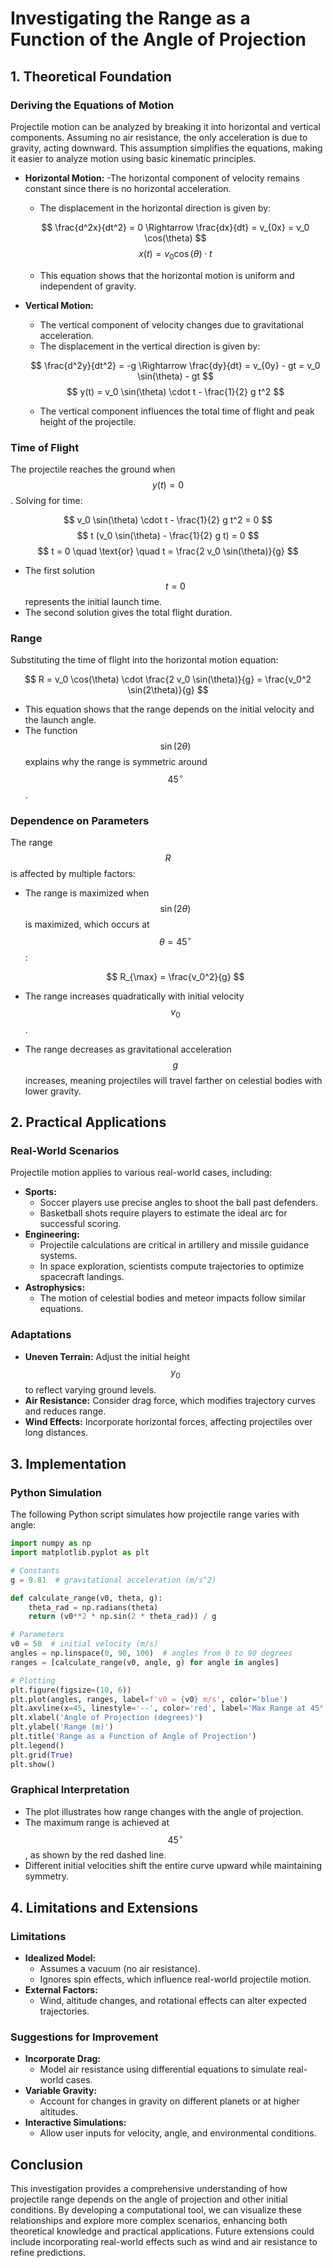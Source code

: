 # Investigating the Range as a Function of the Angle of Projection

## 1. Theoretical Foundation

### Deriving the Equations of Motion
Projectile motion can be analyzed by breaking it into horizontal and vertical components. Assuming no air resistance, the only acceleration is due to gravity, acting downward. This assumption simplifies the equations, making it easier to analyze motion using basic kinematic principles.

- **Horizontal Motion:**
  -The horizontal component of velocity remains constant since there is no horizontal acceleration.
  - The displacement in the horizontal direction is given by:
  
  $$
  \frac{d^2x}{dt^2} = 0 \Rightarrow \frac{dx}{dt} = v_{0x} = v_0 \cos(\theta)
  $$
  $$
  x(t) = v_0 \cos(\theta) \cdot t
  $$
  
  - This equation shows that the horizontal motion is uniform and independent of gravity.

- **Vertical Motion:**
  - The vertical component of velocity changes due to gravitational acceleration.
  - The displacement in the vertical direction is given by:
  
  $$
  \frac{d^2y}{dt^2} = -g \Rightarrow \frac{dy}{dt} = v_{0y} - gt = v_0 \sin(\theta) - gt
  $$
  $$
  y(t) = v_0 \sin(\theta) \cdot t - \frac{1}{2} g t^2
  $$
  
  - The vertical component influences the total time of flight and peak height of the projectile.

### Time of Flight
The projectile reaches the ground when $$ y(t) = 0 $$ . Solving for time:

$$
 v_0 \sin(\theta) \cdot t - \frac{1}{2} g t^2 = 0
$$
$$
 t (v_0 \sin(\theta) - \frac{1}{2} g t) = 0
$$
$$
 t = 0 \quad \text{or} \quad t = \frac{2 v_0 \sin(\theta)}{g}
$$

- The first solution $$ t = 0 $$ represents the initial launch time.
- The second solution gives the total flight duration.

### Range
Substituting the time of flight into the horizontal motion equation:

$$
 R = v_0 \cos(\theta) \cdot \frac{2 v_0 \sin(\theta)}{g} = \frac{v_0^2 \sin(2\theta)}{g}
$$

- This equation shows that the range depends on the initial velocity and the launch angle.
- The function $$ \sin(2\theta) $$ explains why the range is symmetric around $$ 45^\circ $$ .

### Dependence on Parameters
The range $$ R $$ is affected by multiple factors:
- The range is maximized when $$ \sin(2\theta) $$ is maximized, which occurs at $$ \theta = 45^\circ $$ :
  
  $$
  R_{\max} = \frac{v_0^2}{g}
  $$
- The range increases quadratically with initial velocity $$ v_0 $$ .
- The range decreases as gravitational acceleration $$ g $$ increases, meaning projectiles will travel farther on celestial bodies with lower gravity.

## 2. Practical Applications
### Real-World Scenarios
Projectile motion applies to various real-world cases, including:
- **Sports:**
  - Soccer players use precise angles to shoot the ball past defenders.
  - Basketball shots require players to estimate the ideal arc for successful scoring.
- **Engineering:**
  - Projectile calculations are critical in artillery and missile guidance systems.
  - In space exploration, scientists compute trajectories to optimize spacecraft landings.
- **Astrophysics:**
  - The motion of celestial bodies and meteor impacts follow similar equations.

### Adaptations
- **Uneven Terrain:** Adjust the initial height $$ y_0 $$ to reflect varying ground levels.
- **Air Resistance:** Consider drag force, which modifies trajectory curves and reduces range.
- **Wind Effects:** Incorporate horizontal forces, affecting projectiles over long distances.

## 3. Implementation
### Python Simulation
The following Python script simulates how projectile range varies with angle:

```python
import numpy as np
import matplotlib.pyplot as plt

# Constants
g = 9.81  # gravitational acceleration (m/s^2)

def calculate_range(v0, theta, g):
    theta_rad = np.radians(theta)
    return (v0**2 * np.sin(2 * theta_rad)) / g

# Parameters
v0 = 50  # initial velocity (m/s)
angles = np.linspace(0, 90, 100)  # angles from 0 to 90 degrees
ranges = [calculate_range(v0, angle, g) for angle in angles]

# Plotting
plt.figure(figsize=(10, 6))
plt.plot(angles, ranges, label=f'v0 = {v0} m/s', color='blue')
plt.axvline(x=45, linestyle='--', color='red', label='Max Range at 45°')
plt.xlabel('Angle of Projection (degrees)')
plt.ylabel('Range (m)')
plt.title('Range as a Function of Angle of Projection')
plt.legend()
plt.grid(True)
plt.show()
```

### Graphical Interpretation
- The plot illustrates how range changes with the angle of projection.
- The maximum range is achieved at $$ 45^\circ $$ , as shown by the red dashed line.
- Different initial velocities shift the entire curve upward while maintaining symmetry.

## 4. Limitations and Extensions
### Limitations
- **Idealized Model:**
  - Assumes a vacuum (no air resistance).
  - Ignores spin effects, which influence real-world projectile motion.
- **External Factors:**
  - Wind, altitude changes, and rotational effects can alter expected trajectories.

### Suggestions for Improvement
- **Incorporate Drag:**
  - Model air resistance using differential equations to simulate real-world cases.
- **Variable Gravity:**
  - Account for changes in gravity on different planets or at higher altitudes.
- **Interactive Simulations:**
  - Allow user inputs for velocity, angle, and environmental conditions.

## Conclusion
This investigation provides a comprehensive understanding of how projectile range depends on the angle of projection and other initial conditions. By developing a computational tool, we can visualize these relationships and explore more complex scenarios, enhancing both theoretical knowledge and practical applications. Future extensions could include incorporating real-world effects such as wind and air resistance to refine predictions.
